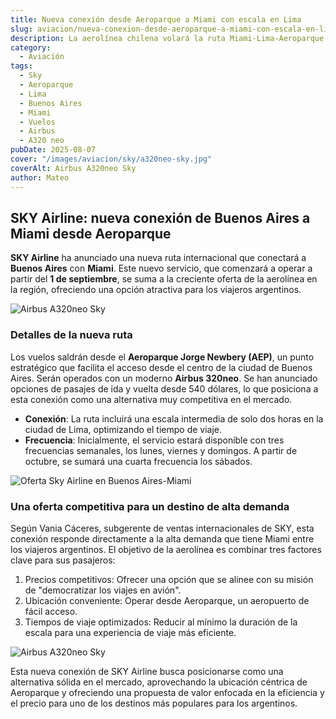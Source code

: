 ```yaml
---
title: Nueva conexión desde Aeroparque a Miami con escala en Lima
slug: aviacion/nueva-conexion-desde-aeroparque-a-miami-con-escala-en-lima
description: La aerolínea chilena volará la ruta Miami-Lima-Aeroparque con Airbus 320neo.
category:
  - Aviación
tags:
  - Sky
  - Aeroparque
  - Lima
  - Buenos Aires
  - Miami
  - Vuelos 
  - Airbus
  - A320 neo
pubDate: 2025-08-07
cover: "/images/aviacion/sky/a320neo-sky.jpg"
coverAlt: Airbus A320neo Sky
author: Mateo
---
```


## SKY Airline: nueva conexión de Buenos Aires a Miami desde Aeroparque


**SKY Airline** ha anunciado una nueva ruta internacional que conectará a **Buenos Aires** con **Miami**. Este nuevo servicio, que comenzará a operar a partir del **1 de septiembre**, se suma a la creciente oferta de la aerolínea en la región, ofreciendo una opción atractiva para los viajeros argentinos.

![Airbus A320neo Sky](/images/aviacion/sky/a320neo-sky3.webp)

### Detalles de la nueva ruta

Los vuelos saldrán desde el **Aeroparque Jorge Newbery (AEP)**, un punto estratégico que facilita el acceso desde el centro de la ciudad de Buenos Aires.
Serán operados con un moderno **Airbus 320neo**. Se han anunciado opciones de pasajes de ida y vuelta desde 540 dólares, lo que posiciona a esta conexión como una alternativa muy competitiva en el mercado.
* **Conexión**: La ruta incluirá una escala intermedia de solo dos horas en la ciudad de Lima, optimizando el tiempo de viaje.
* **Frecuencia**: Inicialmente, el servicio estará disponible con tres frecuencias semanales, los lunes, viernes y domingos. A partir de octubre, se sumará una cuarta frecuencia los sábados.

![Oferta Sky Airline en Buenos Aires-Miami](</images/aviacion/sky/Captura de pantalla 2025-08-07 092236.png>)

### Una oferta competitiva para un destino de alta demanda

Según Vania Cáceres, subgerente de ventas internacionales de SKY, esta conexión responde directamente a la alta demanda que tiene Miami entre los viajeros argentinos. El objetivo de la aerolínea es combinar tres factores clave para sus pasajeros:

1. Precios competitivos: Ofrecer una opción que se alinee con su misión de "democratizar los viajes en avión".
2. Ubicación conveniente: Operar desde Aeroparque, un aeropuerto de fácil acceso.
3. Tiempos de viaje optimizados: Reducir al mínimo la duración de la escala para una experiencia de viaje más eficiente.

![Airbus A320neo Sky](/images/aviacion/sky/a320neo-sky2.webp)

Esta nueva conexión de SKY Airline busca posicionarse como una alternativa sólida en el mercado, aprovechando la ubicación céntrica de Aeroparque y ofreciendo una propuesta de valor enfocada en la eficiencia y el precio para uno de los destinos más populares para los argentinos.
